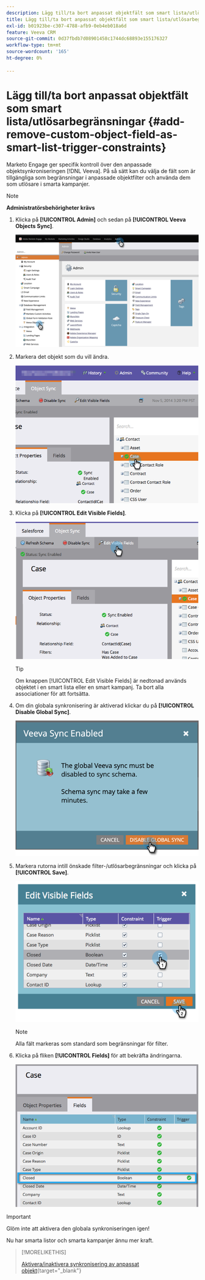 ```yaml
---
description: Lägg till/ta bort anpassat objektfält som smart lista/utlösarbegränsningar - Marketo Docs - produktdokumentation
title: Lägg till/ta bort anpassat objektfält som smart lista/utlösarbegränsningar
exl-id: b01923be-c307-4788-afb9-0eb4eb018a6d
feature: Veeva CRM
source-git-commit: 0d37fbdb7d08901458c1744dc68893e155176327
workflow-type: tm+mt
source-wordcount: '165'
ht-degree: 0%

---
```


# Lägg till/ta bort anpassat objektfält som smart lista/utlösarbegränsningar {#add-remove-custom-object-field-as-smart-list-trigger-constraints}

Marketo Engage ger specifik kontroll över den anpassade objektsynkroniseringen [!DNL Veeva]. På så sätt kan du välja de fält som är tillgängliga som begränsningar i anpassade objektfilter och använda dem som utlösare i smarta kampanjer.

>[!NOTE]
>
>**Administratörsbehörigheter krävs**

1. Klicka på **[!UICONTROL Admin]** och sedan på **[!UICONTROL Veeva Objects Sync]**.

   ![](assets/add-remove-custom-object-field-as-smart-list-trigger-constraints-1.png)

1. Markera det objekt som du vill ändra.

   ![](assets/add-remove-custom-object-field-as-smart-list-trigger-constraints-2.png)

1. Klicka på **[!UICONTROL Edit Visible Fields]**.

   ![](assets/add-remove-custom-object-field-as-smart-list-trigger-constraints-3.png)

   >[!TIP]
   >
   >Om knappen [!UICONTROL Edit Visible Fields] är nedtonad används objektet i en smart lista eller en smart kampanj. Ta bort alla associationer för att fortsätta.

1. Om din globala synkronisering är aktiverad klickar du på **[!UICONTROL Disable Global Sync]**.

   ![](assets/add-remove-custom-object-field-as-smart-list-trigger-constraints-4.png)

1. Markera rutorna intill önskade filter-/utlösarbegränsningar och klicka på **[!UICONTROL Save]**.

   ![](assets/add-remove-custom-object-field-as-smart-list-trigger-constraints-5.png)

   >[!NOTE]
   >
   >Alla fält markeras som standard som begränsningar för filter.

1. Klicka på fliken **[!UICONTROL Fields]** för att bekräfta ändringarna.

   ![](assets/add-remove-custom-object-field-as-smart-list-trigger-constraints-6.png)

>[!IMPORTANT]
>
>Glöm inte att aktivera den globala synkroniseringen igen!

Nu har smarta listor och smarta kampanjer ännu mer kraft.

>[!MORELIKETHIS]
>
>[Aktivera/inaktivera synkronisering av anpassat objekt](/help/marketo/product-docs/crm-sync/veeva-crm-sync/sync-details/enable-disable-custom-object-sync.md){target="_blank"}
